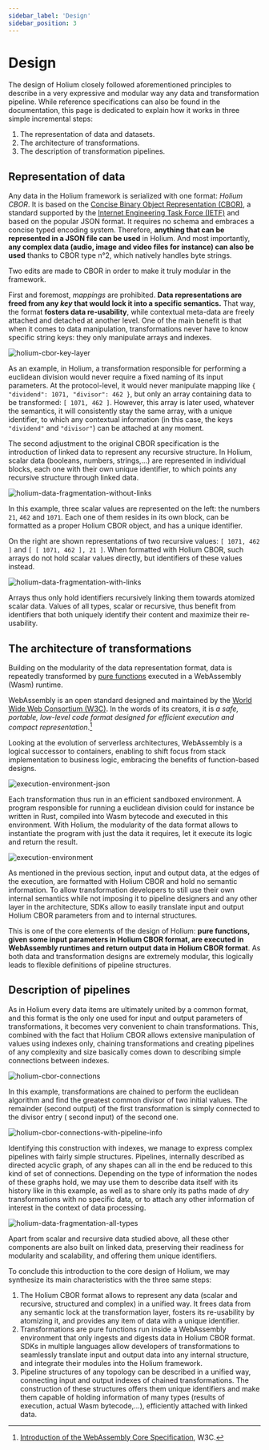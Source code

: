 ```yaml
---
sidebar_label: 'Design'
sidebar_position: 3
---
```


# Design

The design of Holium closely followed aforementioned principles to describe in a very expressive and modular way any
data and transformation pipeline. While reference specifications can also be found in the documentation, this page is
dedicated to explain how it works in three simple incremental steps:

1. The representation of data and datasets.
2. The architecture of transformations.
3. The description of transformation pipelines.

## Representation of data

Any data in the Holium framework is serialized with one format: *Holium CBOR*. It is based on
the [Concise Binary Object Representation (CBOR)](https://cbor.io/), a standard supported by
the [Internet Engineering Task Force (IETF)](https://www.ietf.org/) and based on the popular JSON format. It requires no
schema and embraces a concise typed encoding system. Therefore, **anything that can be represented in a JSON file can be
used** in Holium. And most importantly, **any complex data (audio, image and video files for instance) can also be
used** thanks to CBOR type n°2, which natively handles byte strings.

Two edits are made to CBOR in order to make it truly modular in the framework.

First and foremost, *mappings* are prohibited. **Data representations are freed from any *key* that would lock it into a
specific semantics.** That way, the format **fosters data re-usability**, while contextual meta-data are freely attached
and detached at another level. One of the main benefit is that when it comes to data manipulation, transformations never
have to know specific string keys: they only manipulate arrays and indexes.

![holium-cbor-key-layer](/img/docs/design/holium-cbor-key-layer.svg)

As an example, in Holium, a transformation responsible for performing a euclidean division would never require a fixed
naming of its input parameters. At the protocol-level, it would never manipulate mapping
like `{ "dividend": 1071, "divisor": 462 }`, but only an array containing data to be transformed: `[ 1071, 462 ]`.
However, this array is later used, whatever the semantics, it will consistently stay the same array, with a unique identifier,
to which any contextual information (in this case, the keys `"dividend"` and `"divisor"`) can be attached at any moment.

The second adjustment to the original CBOR specification is the introduction of linked data to represent any recursive
structure. In Holium, scalar data (booleans, numbers, strings,…) are represented in individual blocks, each one with
their own unique identifier, to which points any recursive structure through linked data.

![holium-data-fragmentation-without-links](/img/docs/design/holium-data-fragmentation-without-links.svg)

In this example, three scalar values are represented on the left: the numbers `21`,  `462` and `1071`. Each one of them
resides in its own block, can be formatted as a proper Holium CBOR object, and has a unique identifier.

On the right are shown representations of two recursive values: `[ 1071, 462 ]` and `[ [ 1071, 462 ], 21 ]`. When
formatted with Holium CBOR, such arrays do not hold scalar values directly, but identifiers of these values instead.

![holium-data-fragmentation-with-links](/img/docs/design/holium-data-fragmentation-with-links.svg)

Arrays thus only hold identifiers recursively linking them towards atomized scalar data. Values of all types, scalar or
recursive, thus benefit from identifiers that both uniquely identify their content and maximize their re-usability.

## The architecture of transformations

Building on the modularity of the data representation format, data is repeatedly transformed
by [pure functions](https://en.wikipedia.org/wiki/Pure_function) executed in a WebAssembly (Wasm) runtime.

WebAssembly is an open standard designed and maintained by the [World Wide Web Consortium (W3C)](https://www.w3.org/).
In the words of its creators, it is *a safe, portable, low-level code format designed for efficient execution and
compact representation*.[^1]

[^1]: [Introduction of the WebAssembly Core Specification](https://www.w3.org/TR/wasm-core-1/#introduction%E2%91%A2), W3C.

Looking at the evolution of serverless architectures, WebAssembly is a logical successor to containers, enabling to shift
focus from stack implementation to business logic, embracing the benefits of function-based designs.

![execution-environment-json](/img/docs/design/execution-environment-json.svg)

Each transformation thus run in an efficient sandboxed environment. A program responsible for running a euclidean
division could for instance be written in Rust, compiled into Wasm bytecode and executed in this environment. With
Holium, the modularity of the data format allows to instantiate the program with just the data it requires, let it
execute its logic and return the result.

![execution-environment](/img/docs/design/execution-environment.svg)

As mentioned in the previous section, input and output data, at the edges of the execution, are formatted with Holium
CBOR and hold no semantic information. To allow transformation developers to still use their own internal semantics
while not imposing it to pipeline designers and any other layer in the architecture, SDKs allow to easily translate
input and output Holium CBOR parameters from and to internal structures.

This is one of the core elements of the design of Holium: **pure functions, given some input parameters in Holium CBOR
format, are executed in WebAssembly runtimes and return output data in Holium CBOR format**. As both data and
transformation designs are extremely modular, this logically leads to flexible definitions of pipeline structures.

## Description of pipelines

As in Holium every data items are ultimately united by a common format, and this format is the only one used for input
and output parameters of transformations, it becomes very convenient to chain transformations. This, combined with the fact
that Holium CBOR allows extensive manipulation of values using indexes only, chaining transformations and creating
pipelines of any complexity and size basically comes down to describing simple connections between indexes.

![holium-cbor-connections](/img/docs/design/holium-cbor-connections.svg)

In this example, transformations are chained to perform the euclidean algorithm and find the greatest common divisor of
two initial values. The remainder (second output) of the first transformation is simply connected to the divisor entry (
second input) of the second one.

![holium-cbor-connections-with-pipeline-info](/img/docs/design/holium-cbor-connections-with-pipeline-info.svg)

Identifying this construction with indexes, we manage to express complex pipelines with fairly simple structures.
Pipelines, internally described as directed acyclic graph, of any shapes can all in the end be reduced to this kind of
set of connections. Depending on the type of information the nodes of these graphs hold, we may use them to describe
data itself with its history like in this example, as well as to share only its paths made of *dry* transformations with
no specific data, or to attach any other information of interest in the context of data processing.

![holium-data-fragmentation-all-types](/img/docs/design/holium-data-fragmentation-all-types.svg)

Apart from scalar and recursive data studied above, all these other components are also built on linked data, preserving
their readiness for modularity and scalability, and offering them unique identifiers.

To conclude this introduction to the core design of Holium, we may synthesize its main characteristics with the three
same steps:

1. The Holium CBOR format allows to represent any data (scalar and recursive, structured and complex) in a unified way.
   It frees data from any semantic lock at the transformation layer, fosters its re-usability by atomizing it, and
   provides any item of data with a unique identifier.
2. Transformations are pure functions run inside a WebAssembly environment that only ingests and digests data in Holium
   CBOR format. SDKs in multiple languages allow developers of transformations to seamlessly translate input and output
   data into any internal structure, and integrate their modules into the Holium framework.
3. Pipeline structures of any topology can be described in a unified way, connecting input and output indexes of chained
   transformations. The construction of these structures offers them unique identifiers and make them capable of holding
   information of many types (results of execution, actual Wasm bytecode,…), efficiently attached with linked data.